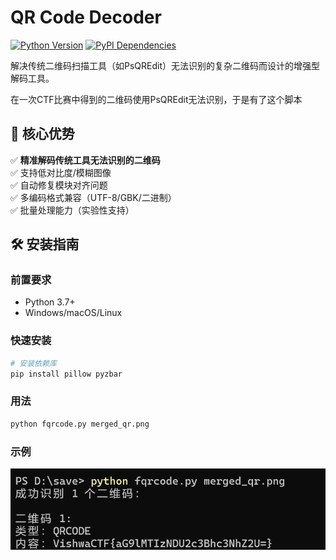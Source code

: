# QR Code Decoder

[![Python Version](https://img.shields.io/badge/python-3.7%2B-blue)](https://www.python.org/)
[![PyPI Dependencies](https://img.shields.io/badge/dependencies-pillow,pyzbar-orange)](https://pypi.org/)

解决传统二维码扫描工具（如PsQREdit）无法识别的复杂二维码而设计的增强型解码工具。

在一次CTF比赛中得到的二维码使用PsQREdit无法识别，于是有了这个脚本

## 📌 核心优势

✅ **精准解码传统工具无法识别的二维码**  
✅ 支持低对比度/模糊图像  
✅ 自动修复模块对齐问题  
✅ 多编码格式兼容（UTF-8/GBK/二进制）  
✅ 批量处理能力（实验性支持）

## 🛠 安装指南

### 前置要求

- Python 3.7+
- Windows/macOS/Linux

### 快速安装

```bash
# 安装依赖库
pip install pillow pyzbar
```

### 用法

``` cmd
python fqrcode.py merged_qr.png
```

### 示例

![示例](shili.png)
